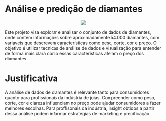 # Análise e predição de diamantes
<p align="center">
    <img src="https://i.pinimg.com/originals/3b/48/a9/3b48a9afaeb4c19ff93f1881057e8dc3.gif" />
</p>    

Este projeto visa explorar e analisar o conjunto de dados de diamantes, onde contém informações sobre aproximadamente 54.000 diamantes, com variáveis que descrevem características como peso, corte, cor e preço. O objetivo é utilizar tecnicas de análise de dados e visualização para entender de forma mais clara como essas características afetam o preço dos diamantes.

# Justificativa

A análise de dados de diamantes é relevante tanto para consumidores quanto para profissionais da indústria de joias. Compreender como peso, corte, cor e clareza influenciam no preço pode ajudar consumidores a fazer melhores escolhas.
Para proffisonais da indústria, insight obtidos a partir dessa análise podem informar estratégias de marketing e precificação.